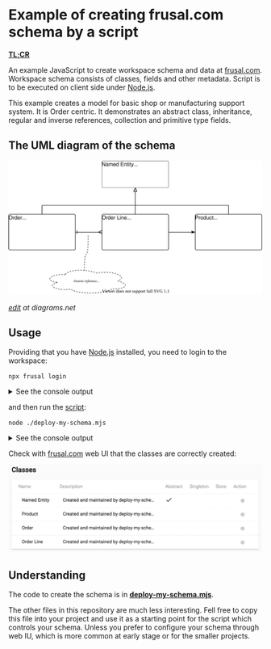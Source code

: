 # Example of creating frusal.com schema by a script

**[TL;CR](./deploy-my-schema.mjs)**

An example JavaScript to create workspace schema and data at [frusal.com]. Workspace schema consists of classes, fields and other metadata. Script is to be executed on client side under [Node.js].

This example creates a model for basic shop or manufacturing support system. It is Order centric. It demonstrates an abstract class, inheritance, regular and inverse references, collection and primitive type fields.

## The UML diagram of the schema

![UML Diagram](./uml-diagram.svg)

*[edit](https://app.diagrams.net/?mode=github#Hfrusal%2Ffrusal-example-schema-by-javascript%2Fmaster%2Fuml-diagram.svg) at diagrams.net*

## Usage

Providing that you have [Node.js] installed, you need to login to the workspace:

```text
npx frusal login
```

<details><summary>See the console output</summary>

```txt
Frusal login: unit.test@fruit-salad.tech
Password:
Please choose a workspace:
[1] Unit Test
Workspace [1]: 1

CONNECTED to workspace 'Unit Test' (ws_001_unit_test) as 'unit.test@fruit-salad.tech'
```

</details>

and then run the [script](./deploy-my-schema.mjs):

```text
node ./deploy-my-schema.mjs
```

<details><summary>See the console output</summary>

```txt
Connecting to workspace "ws_001_unit_test"...
Creating classes at module "My Module"...
Schema changes deployed.
```

</details>

Check with [frusal.com] web UI that the classes are correctly created:

<img src="./classes-screenshot.png" width="600">

## Understanding

The code to create the schema is in **[deploy-my-schema.mjs](./deploy-my-schema.mjs)**.

The other files in this repository are much less interesting. Fell free to copy this file into your project and use it as a starting point for the script which controls your schema. Unless you prefer to configure your schema through web IU, which is more common at early stage or for the smaller projects.



[frusal.com]: https://frusal.com
[Node.js]: https://nodejs.org
